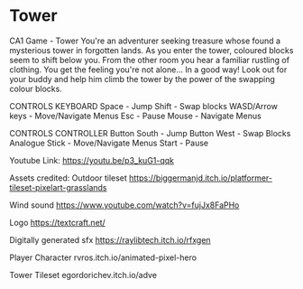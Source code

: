 # Tower
 CA1 Game - Tower
You're an adventurer seeking treasure whose found a mysterious tower in forgotten lands. As you enter the tower, coloured blocks seem to shift below you. From the other room you hear a familiar rustling of clothing. You get the feeling you're not alone... In a good way! Look out for your buddy and help him climb the tower by the power of the swapping colour blocks.​

CONTROLS
KEYBOARD
Space - Jump
Shift - Swap blocks
WASD/Arrow keys - Move/Navigate Menus
Esc - Pause
Mouse - Navigate Menus

CONTROLS
CONTROLLER
Button South - Jump
Button West - Swap Blocks
Analogue Stick - Move/Navigate Menus
Start - Pause

Youtube Link: https://youtu.be/p3_kuG1-qqk

Assets credited:
Outdoor tileset
https://biggermanjd.itch.io/platformer-tileset-pixelart-grasslands

Wind sound
https://www.youtube.com/watch?v=fujJx8FaPHo

Logo
https://textcraft.net/

Digitally generated sfx
https://raylibtech.itch.io/rfxgen

Player Character
rvros.itch.io/animated-pixel-hero

Tower Tileset
egordorichev.itch.io/adve
